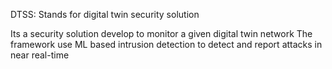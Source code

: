 DTSS: Stands for digital twin security solution

Its a security solution develop to monitor a given digital twin network
The framework use ML based intrusion detection to detect and report attacks in near real-time
